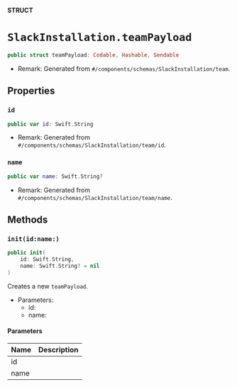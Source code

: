 **STRUCT**

# `SlackInstallation.teamPayload`

```swift
public struct teamPayload: Codable, Hashable, Sendable
```

- Remark: Generated from `#/components/schemas/SlackInstallation/team`.

## Properties
### `id`

```swift
public var id: Swift.String
```

- Remark: Generated from `#/components/schemas/SlackInstallation/team/id`.

### `name`

```swift
public var name: Swift.String?
```

- Remark: Generated from `#/components/schemas/SlackInstallation/team/name`.

## Methods
### `init(id:name:)`

```swift
public init(
    id: Swift.String,
    name: Swift.String? = nil
)
```

Creates a new `teamPayload`.

- Parameters:
  - id:
  - name:

#### Parameters

| Name | Description |
| ---- | ----------- |
| id |  |
| name |  |